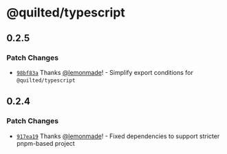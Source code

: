 # @quilted/typescript

## 0.2.5

### Patch Changes

- [`98bf83a`](https://github.com/lemonmade/quilt/commit/98bf83ab1163946f59c94640fec233d150684fa9) Thanks [@lemonmade](https://github.com/lemonmade)! - Simplify export conditions for `@quilted/typescript`

## 0.2.4

### Patch Changes

- [`917ea19`](https://github.com/lemonmade/quilt/commit/917ea19edbd8ad210675b11ef7f2ebe0c33e0b3e) Thanks [@lemonmade](https://github.com/lemonmade)! - Fixed dependencies to support stricter pnpm-based project
